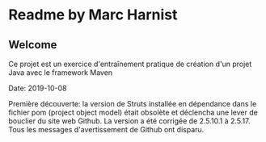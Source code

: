 # Readme by Marc Harnist
## Welcome

Ce projet est un exercice d'entraînement pratique de création d'un projet Java avec le framework Maven

Date: 2019-10-08

Première découverte: la version de Struts installée en dépendance dans le fichier pom (project object model) était obsolète et déclencha une lever de bouclier du site web Github.
La version a été corrigée de 2.5.10.1 à 2.5.17.
Tous les messages d'avertissement de Github ont disparu.
  
